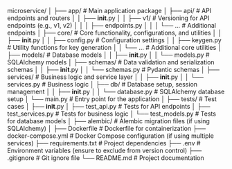 microservice/
│
├── app/                    # Main application package
│   ├── api/                # API endpoints and routers
│   │   ├── __init__.py
│   │   ├── v1/             # Versioning for API endpoints (e.g., v1, v2)
│   │   │   ├── endpoints.py
│   │   │   └── ...         # Additional endpoints
│   ├── core/               # Core functionality, configurations, and utilities
│   │   ├── __init__.py
│   │   ├── config.py       # Configuration settings
│   │   ├── keygen.py       # Utility functions for key generation
│   │   └── ...             # Additional core utilities
│   ├── models/             # Database models
│   │   ├── __init__.py
│   │   └── models.py       # SQLAlchemy models
│   ├── schemas/            # Data validation and serialization schemas
│   │   ├── __init__.py
│   │   └── schemas.py      # Pydantic schemas
│   ├── services/           # Business logic and service layer
│   │   ├── __init__.py
│   │   └── services.py     # Business logic
│   ├── db/                 # Database setup, session management
│   │   ├── __init__.py
│   │   └── database.py     # SQLAlchemy database setup
│   └── main.py             # Entry point for the application
│
├── tests/                  # Test cases
│   ├── __init__.py
│   ├── test_api.py         # Tests for API endpoints
│   ├── test_services.py    # Tests for business logic
│   └── test_models.py      # Tests for database models
│
├── alembic/                # Alembic migration files (if using SQLAlchemy)
│
├── Dockerfile              # Dockerfile for containerization
├── docker-compose.yml     # Docker Compose configuration (if using multiple services)
├── requirements.txt       # Project dependencies
├── .env                   # Environment variables (ensure to exclude from version control)
├── .gitignore              # Git ignore file
└── README.md               # Project documentation
